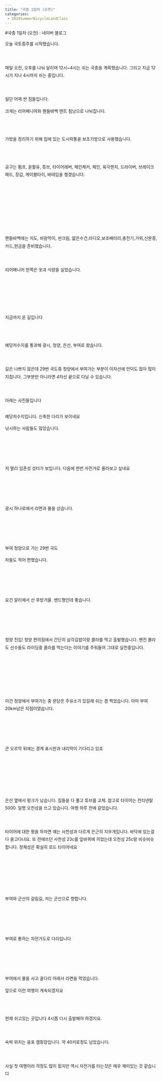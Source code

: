 ```yaml
---
title: "국종 1일차 (오전)"
categories:
 - 2019SummerBicycleLandClass
---
```

#국종 1일차 (오전) : 네이버 블로그
<div class="wrap_rabbit pcol2 _param(1) _postViewArea221568734656" id="post-view221568734656">
<!-- Rabbit HTML --><div class="se-viewer se-theme-default" lang="ko-KR">
<!-- SE_DOC_HEADER_END -->
<div class="se-main-container">
<div class="se-component se-text se-l-default" id="SE-70ac5d70-9574-11e9-b916-510e45e33c70">
<div class="se-component-content">
<div class="se-section se-section-text se-l-default">
<div class="se-module se-module-text"><!-- SE-TEXT { --><p class="se-text-paragraph se-text-paragraph-align-" id="SE-cd93a4c9-9578-11e9-b916-fb7c67facc2d" style="line-height:1.8;"><span class="se-fs- se-ff-" id="SE-f0e3417f-9578-11e9-b916-93fc4c76f9e1" style="">오늘 국토종주를 시작했습니다.</span></p><!-- } SE-TEXT --><!-- SE-TEXT { --><p class="se-text-paragraph se-text-paragraph-align-" id="SE-cd93a4ca-9578-11e9-b916-21fd375de911" style="line-height:1.8;"><span class="se-fs- se-ff-" id="SE-f0e34180-9578-11e9-b916-8d48695a73b2" style="">​</span></p><!-- } SE-TEXT --><!-- SE-TEXT { --><p class="se-text-paragraph se-text-paragraph-align-" id="SE-cd93a4cb-9578-11e9-b916-e550786c0b76" style="line-height:1.8;"><span class="se-fs- se-ff-" id="SE-f0e34181-9578-11e9-b916-517109d19d25" style="">매일 오전, 오후를 나눠 달리며 12시~4시는 쉬는 국종을 계획했습니다. 그리고 지금 12시가 지나 4시까지 쉬는 중입니다.</span></p><!-- } SE-TEXT --><!-- SE-TEXT { --><p class="se-text-paragraph se-text-paragraph-align-" id="SE-cd93a4cc-9578-11e9-b916-93d128e01814" style="line-height:1.8;"><span class="se-fs- se-ff-" id="SE-f0e34182-9578-11e9-b916-279fa4c99f57" style="">​</span></p><!-- } SE-TEXT --><!-- SE-TEXT { --><p class="se-text-paragraph se-text-paragraph-align-" id="SE-cd93a4cd-9578-11e9-b916-6d3f665ee169" style="line-height:1.8;"><span class="se-fs- se-ff-" id="SE-f0e36893-9578-11e9-b916-b532edc3ffe7" style="">일단 어제 싼 짐들입니다.</span></p><!-- } SE-TEXT --><!-- SE-TEXT { --><p class="se-text-paragraph se-text-paragraph-align-" id="SE-ca3e1099-9578-11e9-b916-89c071687af5" style="line-height:1.8;"><span class="se-fs- se-ff-" id="SE-f0e36894-9578-11e9-b916-5dc8eb824347" style="">크게는 리어페니어와 핸들바백 텐트 침낭으로 나눠집니다.</span></p><!-- } SE-TEXT --></div>
</div>
</div>
</div> <div class="se-component se-image se-l-default" id="SE-6f2e970b-9574-11e9-b916-593839b1abb2">
<div class="se-component-content se-component-content-fit">
<div class="se-section se-section-image se-l-default se-section-align-">
<a class="se-module se-module-image __se_image_link __se_link" data-linkdata='{"id" : "SE-6f2e970b-9574-11e9-b916-593839b1abb2", "src" : "https://postfiles.pstatic.net/MjAxOTA2MjNfMjYw/MDAxNTYxMjY3NzY0MDE5.tsZNor87NUztt7p4k_Q4Jb5D3yaNSoIHESNFOvZ61HAg.9hQ6IzOU3wivWzb40ZtzPUpx8XrFfLVrT4DrSitHlTkg.JPEG.dls32208/20190622_230708.jpg", "linkUse" : "false", "link" : ""}' data-linktype="img" href="#" onclick="return false;" style=" ">
<img alt="" class="se-image-resource" data-height="506" data-lazy-src="https://postfiles.pstatic.net/MjAxOTA2MjNfMjYw/MDAxNTYxMjY3NzY0MDE5.tsZNor87NUztt7p4k_Q4Jb5D3yaNSoIHESNFOvZ61HAg.9hQ6IzOU3wivWzb40ZtzPUpx8XrFfLVrT4DrSitHlTkg.JPEG.dls32208/20190622_230708.jpg?type=w966" data-width="900" src="https://raw.githubusercontent.com/rage147-OwO/rage147-OwO.github.io/master/_images/images/2019-6-23-국종 1일차 (오전)/0.jpg">
</a> </div>
</div>
</div> <div class="se-component se-text se-l-default" id="SE-e794bbeb-9574-11e9-b916-03cc31fae914">
<div class="se-component-content">
<div class="se-section se-section-text se-l-default">
<div class="se-module se-module-text"><!-- SE-TEXT { --><p class="se-text-paragraph se-text-paragraph-align-" id="SE-ca3ed3eb-9578-11e9-b916-c9d22a446337" style="line-height:1.8;"><span class="se-fs- se-ff-" id="SE-f0e3ddc5-9578-11e9-b916-35224829ff65" style="">​</span></p><!-- } SE-TEXT --><!-- SE-TEXT { --><p class="se-text-paragraph se-text-paragraph-align-" id="SE-f0e3ddc7-9578-11e9-b916-51f9c7b86590" style="line-height:1.8;"><span class="se-fs- se-ff-" id="SE-f0e3ddc6-9578-11e9-b916-311af63f2821" style="">가방을 정리하기 위해 집에 있는 도시락통을 보조가방으로 사용했습니다.</span></p><!-- } SE-TEXT --><!-- SE-TEXT { --><p class="se-text-paragraph se-text-paragraph-align-" id="SE-f0e3ddc9-9578-11e9-b916-a17f2e33fc4f" style="line-height:1.8;"><span class="se-fs- se-ff-" id="SE-f0e3ddc8-9578-11e9-b916-a77092971b4c" style="">​</span></p><!-- } SE-TEXT --></div>
</div>
</div>
</div> <div class="se-component se-image se-l-default" id="SE-e7924aea-9574-11e9-b916-37cdfd3c1903">
<div class="se-component-content se-component-content-fit">
<div class="se-section se-section-image se-l-default se-section-align-">
<a class="se-module se-module-image __se_image_link __se_link" data-linkdata='{"id" : "SE-e7924aea-9574-11e9-b916-37cdfd3c1903", "src" : "https://postfiles.pstatic.net/MjAxOTA2MjNfMTU5/MDAxNTYxMjY3NzY1MTY1.qzcMdt0jgoVVYoJ8pnU8JhD8rdZKygCHvVCeHbM81zAg.Pkq_Ka5EIn9YaS2Zcxndn6v4OwNOqa0Nep0i8ZylgLwg.JPEG.dls32208/20190622_230726.jpg", "linkUse" : "false", "link" : ""}' data-linktype="img" href="#" onclick="return false;" style=" ">
<img alt="" class="se-image-resource" data-height="506" data-lazy-src="https://postfiles.pstatic.net/MjAxOTA2MjNfMTU5/MDAxNTYxMjY3NzY1MTY1.qzcMdt0jgoVVYoJ8pnU8JhD8rdZKygCHvVCeHbM81zAg.Pkq_Ka5EIn9YaS2Zcxndn6v4OwNOqa0Nep0i8ZylgLwg.JPEG.dls32208/20190622_230726.jpg?type=w966" data-width="900" src="https://raw.githubusercontent.com/rage147-OwO/rage147-OwO.github.io/master/_images/images/2019-6-23-국종 1일차 (오전)/1.jpg">
</a> </div>
</div>
</div> <div class="se-component se-text se-l-default" id="SE-2c2a69fe-9575-11e9-b916-f3e5d9475fdb">
<div class="se-component-content">
<div class="se-section se-section-text se-l-default">
<div class="se-module se-module-text"><!-- SE-TEXT { --><p class="se-text-paragraph se-text-paragraph-align-" id="SE-cd9ec862-9578-11e9-b916-b77dd29618d2" style="line-height:1.8;"><span class="se-fs- se-ff-" id="SE-f0e452fa-9578-11e9-b916-a3b4b479fca5" style="">공구는 펌프, 윤활유, 튜브, 타이어레버, 체인체커, 체인, 육각렌치, 드라이버, 브레이크 패드, 장갑, 케이블타이, 바테입을 챙겼습니다.</span></p><!-- } SE-TEXT --><!-- SE-TEXT { --><p class="se-text-paragraph se-text-paragraph-align-" id="SE-cd9ec863-9578-11e9-b916-f3ec7655eb94" style="line-height:1.8;"><span class="se-fs- se-ff-" id="SE-f0e452fb-9578-11e9-b916-5102fc228a4b" style="">​</span></p><!-- } SE-TEXT --><!-- SE-TEXT { --><p class="se-text-paragraph se-text-paragraph-align-" id="SE-ca3f9745-9578-11e9-b916-c17598fee1cf" style="line-height:1.8;"><span class="se-fs- se-ff-" id="SE-f0e452fc-9578-11e9-b916-3db4e283d488" style="">​</span></p><!-- } SE-TEXT --><!-- SE-TEXT { --><p class="se-text-paragraph se-text-paragraph-align-" id="SE-f0e452fe-9578-11e9-b916-abd48c38a8e8" style="line-height:1.8;"><span class="se-fs- se-ff-" id="SE-f0e452fd-9578-11e9-b916-abacd2945b03" style="">​</span></p><!-- } SE-TEXT --><!-- SE-TEXT { --><p class="se-text-paragraph se-text-paragraph-align-" id="SE-f0e45300-9578-11e9-b916-a90c297e291f" style="line-height:1.8;"><span class="se-fs- se-ff-" id="SE-f0e452ff-9578-11e9-b916-1bec44aa1cfb" style="">​</span></p><!-- } SE-TEXT --></div>
</div>
</div>
</div> <div class="se-component se-image se-l-default" id="SE-2c27aadd-9575-11e9-b916-897f7a8324a9">
<div class="se-component-content se-component-content-fit">
<div class="se-section se-section-image se-l-default se-section-align-">
<a class="se-module se-module-image __se_image_link __se_link" data-linkdata='{"id" : "SE-2c27aadd-9575-11e9-b916-897f7a8324a9", "src" : "https://postfiles.pstatic.net/MjAxOTA2MjNfNjkg/MDAxNTYxMjY3NzY2NTA5.-sEv4j1JwF_alUD3ki6T33EvI70pSzf4QnT0VOazjocg.DUCqgNjiqtK3VhzZ1KPnkyF2Rliwm5pqyBDrdv3S4vog.JPEG.dls32208/20190622_230740.jpg", "linkUse" : "false", "link" : ""}' data-linktype="img" href="#" onclick="return false;" style=" ">
<img alt="" class="se-image-resource" data-height="506" data-lazy-src="https://postfiles.pstatic.net/MjAxOTA2MjNfNjkg/MDAxNTYxMjY3NzY2NTA5.-sEv4j1JwF_alUD3ki6T33EvI70pSzf4QnT0VOazjocg.DUCqgNjiqtK3VhzZ1KPnkyF2Rliwm5pqyBDrdv3S4vog.JPEG.dls32208/20190622_230740.jpg?type=w966" data-width="900" src="https://raw.githubusercontent.com/rage147-OwO/rage147-OwO.github.io/master/_images/images/2019-6-23-국종 1일차 (오전)/2.jpg">
</a> </div>
</div>
</div> <div class="se-component se-text se-l-default" id="SE-82f99e11-9575-11e9-b916-d99198fbb91f">
<div class="se-component-content">
<div class="se-section se-section-text se-l-default">
<div class="se-module se-module-text"><!-- SE-TEXT { --><p class="se-text-paragraph se-text-paragraph-align-" id="SE-cd9fd9d6-9578-11e9-b916-bdc19caef679" style="line-height:1.8;"><span class="se-fs- se-ff-" id="SE-f0e4c831-9578-11e9-b916-2563ea16e5c1" style="">핸들바백에는 지도, 바람막이, 썬크림, 얇은수건,라디오,보조배터리,충전기,가위,신분증,카드,현금을 준비했습니다.</span></p><!-- } SE-TEXT --><!-- SE-TEXT { --><p class="se-text-paragraph se-text-paragraph-align-" id="SE-cd9fd9d7-9578-11e9-b916-7f07474db780" style="line-height:1.8;"><span class="se-fs- se-ff-" id="SE-f0e4c832-9578-11e9-b916-ef86c498b7f3" style="">​</span></p><!-- } SE-TEXT --><!-- SE-TEXT { --><p class="se-text-paragraph se-text-paragraph-align-" id="SE-cd9fd9d8-9578-11e9-b916-c730c828b7d8" style="line-height:1.8;"><span class="se-fs- se-ff-" id="SE-f0e4c833-9578-11e9-b916-ebe1829d5e88" style="">리어페니어 한쪽은 옷과 식량을 실었습니다.</span></p><!-- } SE-TEXT --><!-- SE-TEXT { --><p class="se-text-paragraph se-text-paragraph-align-" id="SE-cd9fd9d9-9578-11e9-b916-8147fb597e8e" style="line-height:1.8;"><span class="se-fs- se-ff-" id="SE-f0e4c834-9578-11e9-b916-e71bf2c49d8f" style="">​</span></p><!-- } SE-TEXT --><!-- SE-TEXT { --><p class="se-text-paragraph se-text-paragraph-align-" id="SE-cd9fd9da-9578-11e9-b916-23c3a3164b18" style="line-height:1.8;"><span class="se-fs- se-ff-" id="SE-f0e4c835-9578-11e9-b916-47518d306234" style="">​</span></p><!-- } SE-TEXT --><!-- SE-TEXT { --><p class="se-text-paragraph se-text-paragraph-align-" id="SE-cd9fd9db-9578-11e9-b916-4980bfb493dc" style="line-height:1.8;"><span class="se-fs- se-ff-" id="SE-f0e4c836-9578-11e9-b916-fb43a11a43f3" style="">​</span></p><!-- } SE-TEXT --><!-- SE-TEXT { --><p class="se-text-paragraph se-text-paragraph-align-" id="SE-ca405aa7-9578-11e9-b916-996d648920f7" style="line-height:1.8;"><span class="se-fs- se-ff-" id="SE-f0e4ef47-9578-11e9-b916-c948fa899520" style="">지금까지 온 길입니다</span></p><!-- } SE-TEXT --></div>
</div>
</div>
</div> <div class="se-component se-image se-l-default" id="SE-82f75420-9575-11e9-b916-9981d5059d4a">
<div class="se-component-content se-component-content-fit">
<div class="se-section se-section-image se-l-default se-section-align-">
<a class="se-module se-module-image __se_image_link __se_link" data-linkdata='{"id" : "SE-82f75420-9575-11e9-b916-9981d5059d4a", "src" : "https://postfiles.pstatic.net/MjAxOTA2MjNfMjAz/MDAxNTYxMjY3NzY4MDIw.6WBLCNjs85Y3mmenuU73zboVgehWvrEf7ur3jF5NTK4g.3h4cqGTXVdpoA1U_9fWfebm0epww2cyK1RQuj6XH1V0g.JPEG.dls32208/Screenshot_20190623-141226_Strava.jpg", "linkUse" : "false", "link" : ""}' data-linktype="img" href="#" onclick="return false;" style=" ">
<img alt="" class="se-image-resource" data-height="1900" data-lazy-src="https://postfiles.pstatic.net/MjAxOTA2MjNfMjAz/MDAxNTYxMjY3NzY4MDIw.6WBLCNjs85Y3mmenuU73zboVgehWvrEf7ur3jF5NTK4g.3h4cqGTXVdpoA1U_9fWfebm0epww2cyK1RQuj6XH1V0g.JPEG.dls32208/Screenshot_20190623-141226_Strava.jpg?type=w966" data-width="900" src="https://raw.githubusercontent.com/rage147-OwO/rage147-OwO.github.io/master/_images/images/2019-6-23-국종 1일차 (오전)/3.jpg">
</a> </div>
</div>
</div> <div class="se-component se-text se-l-default" id="SE-4d058e6d-9576-11e9-b916-4180f7c2fd85">
<div class="se-component-content">
<div class="se-section se-section-text se-l-default">
<div class="se-module se-module-text"><!-- SE-TEXT { --><p class="se-text-paragraph se-text-paragraph-align-" id="SE-cda1ae9e-9578-11e9-b916-615763e600e3" style="line-height:1.8;"><span class="se-fs- se-ff-" id="SE-f0e53d68-9578-11e9-b916-ef18b3d0da17" style="">​</span></p><!-- } SE-TEXT --><!-- SE-TEXT { --><p class="se-text-paragraph se-text-paragraph-align-" id="SE-cda1ae9f-9578-11e9-b916-d5442f0b07c8" style="line-height:1.8;"><span class="se-fs- se-ff-" id="SE-f0e53d69-9578-11e9-b916-51b3fc8e7b49" style="">예당저수지를 통과해 광시, 청양, 은산, 부여로 왔습니다.</span></p><!-- } SE-TEXT --><!-- SE-TEXT { --><p class="se-text-paragraph se-text-paragraph-align-" id="SE-cda1d5b0-9578-11e9-b916-0134d06cbdd3" style="line-height:1.8;"><span class="se-fs- se-ff-" id="SE-f0e53d6a-9578-11e9-b916-ef1255e9dfa0" style="">​</span></p><!-- } SE-TEXT --><!-- SE-TEXT { --><p class="se-text-paragraph se-text-paragraph-align-" id="SE-cda1d5b1-9578-11e9-b916-1d2bdb74fd48" style="line-height:1.8;"><span class="se-fs- se-ff-" id="SE-f0e53d6b-9578-11e9-b916-bf54f32f0ec9" style="">길은 나쁘지 않은데 29번 국도중 청양에서 부여가는 부분이 이차선에 언덕도 많아 많이 지칩니다. 그부분만 아니라면 4차선 끝으로 다닐 수 있습니다.</span></p><!-- } SE-TEXT --><!-- SE-TEXT { --><p class="se-text-paragraph se-text-paragraph-align-" id="SE-cda1d5b2-9578-11e9-b916-c5ae4ca8d25b" style="line-height:1.8;"><span class="se-fs- se-ff-" id="SE-f0e5647c-9578-11e9-b916-81bc60b3b9df" style="">​</span></p><!-- } SE-TEXT --><!-- SE-TEXT { --><p class="se-text-paragraph se-text-paragraph-align-" id="SE-ca411e03-9578-11e9-b916-85fe8e67722d" style="line-height:1.8;"><span class="se-fs- se-ff-" id="SE-f0e5647d-9578-11e9-b916-db6d300539bb" style="">아래는 사진들입니다</span></p><!-- } SE-TEXT --></div>
</div>
</div>
</div> <div class="se-component se-image se-l-default" id="SE-4d016fad-9576-11e9-b916-e5e97be71e27">
<div class="se-component-content se-component-content-fit">
<div class="se-section se-section-image se-l-default se-section-align-">
<a class="se-module se-module-image __se_image_link __se_link" data-linkdata='{"id" : "SE-4d016fad-9576-11e9-b916-e5e97be71e27", "src" : "https://postfiles.pstatic.net/MjAxOTA2MjNfNzYg/MDAxNTYxMjY3NzY5MzI3.CORRF-TGTOQE1SzD-NWF6X8-9kT0nScwTUK3GK5jm88g.KIEDHWQ0zjbMdRw1oO89wT70Y0D1IoOlnZFqMdfYbZog.JPEG.dls32208/20190623_081829.jpg", "linkUse" : "false", "link" : ""}' data-linktype="img" href="#" onclick="return false;" style=" ">
<img alt="" class="se-image-resource" data-height="506" data-lazy-src="https://postfiles.pstatic.net/MjAxOTA2MjNfNzYg/MDAxNTYxMjY3NzY5MzI3.CORRF-TGTOQE1SzD-NWF6X8-9kT0nScwTUK3GK5jm88g.KIEDHWQ0zjbMdRw1oO89wT70Y0D1IoOlnZFqMdfYbZog.JPEG.dls32208/20190623_081829.jpg?type=w966" data-width="900" src="https://raw.githubusercontent.com/rage147-OwO/rage147-OwO.github.io/master/_images/images/2019-6-23-국종 1일차 (오전)/4.jpg"/>
</a> </div>
</div>
</div> <div class="se-component se-text se-l-default" id="SE-50546bbe-9576-11e9-b916-67e883fdb30d">
<div class="se-component-content">
<div class="se-section se-section-text se-l-default">
<div class="se-module se-module-text"><!-- SE-TEXT { --><p class="se-text-paragraph se-text-paragraph-align-" id="SE-cda4e2f5-9578-11e9-b916-29d4129ba238" style="line-height:1.8;"><span class="se-fs- se-ff-" id="SE-f0e5b29e-9578-11e9-b916-391eef5f2713" style="">예당저수지입니다. 신축한 다리가 보이네요</span></p><!-- } SE-TEXT --><!-- SE-TEXT { --><p class="se-text-paragraph se-text-paragraph-align-" id="SE-ca41ba47-9578-11e9-b916-c97fb1e8d62c" style="line-height:1.8;"><span class="se-fs- se-ff-" id="SE-f0e5b29f-9578-11e9-b916-a9983cbcb238" style="">낚시하는 사람들도 많았습니다.</span></p><!-- } SE-TEXT --><!-- SE-TEXT { --><p class="se-text-paragraph se-text-paragraph-align-" id="SE-f0e5b2a1-9578-11e9-b916-0101f1daa041" style="line-height:1.8;"><span class="se-fs- se-ff-" id="SE-f0e5b2a0-9578-11e9-b916-a90196feb04a" style="">​</span></p><!-- } SE-TEXT --><!-- SE-TEXT { --><p class="se-text-paragraph se-text-paragraph-align-" id="SE-f0e5b2a3-9578-11e9-b916-a512aa1db3a1" style="line-height:1.8;"><span class="se-fs- se-ff-" id="SE-f0e5b2a2-9578-11e9-b916-c7e54cb647f9" style="">​</span></p><!-- } SE-TEXT --></div>
</div>
</div>
</div> <div class="se-component se-image se-l-default" id="SE-4d01bdce-9576-11e9-b916-ad2870e67d04">
<div class="se-component-content se-component-content-fit">
<div class="se-section se-section-image se-l-default se-section-align-">
<a class="se-module se-module-image __se_image_link __se_link" data-linkdata='{"id" : "SE-4d01bdce-9576-11e9-b916-ad2870e67d04", "src" : "https://postfiles.pstatic.net/MjAxOTA2MjNfMjky/MDAxNTYxMjY3NzcwNjUx.-5WwwVWlez0-TxKgKzuHd9YrPPph04QvMFu23vttWeYg.XiE6Tzz3krf2vV6xzLImVMbP5cRLlCSKg6SvKQwtqFgg.JPEG.dls32208/20190623_083724.jpg", "linkUse" : "false", "link" : ""}' data-linktype="img" href="#" onclick="return false;" style=" ">
<img alt="" class="se-image-resource" data-height="506" data-lazy-src="https://postfiles.pstatic.net/MjAxOTA2MjNfMjky/MDAxNTYxMjY3NzcwNjUx.-5WwwVWlez0-TxKgKzuHd9YrPPph04QvMFu23vttWeYg.XiE6Tzz3krf2vV6xzLImVMbP5cRLlCSKg6SvKQwtqFgg.JPEG.dls32208/20190623_083724.jpg?type=w966" data-width="900" src="https://raw.githubusercontent.com/rage147-OwO/rage147-OwO.github.io/master/_images/images/2019-6-23-국종 1일차 (오전)/5.jpg"/>
</a> </div>
</div>
</div> <div class="se-component se-text se-l-default" id="SE-6c5574cb-9576-11e9-b916-0d143dfaefbb">
<div class="se-component-content">
<div class="se-section se-section-text se-l-default">
<div class="se-module se-module-text"><!-- SE-TEXT { --><p class="se-text-paragraph se-text-paragraph-align-" id="SE-ca422f7d-9578-11e9-b916-a93b2b65ecc5" style="line-height:1.8;"><span class="se-fs- se-ff-" id="SE-f0e600c4-9578-11e9-b916-67bd11aacd66" style="">저 멀리 임존성 성터가 보입니다. 다음에 한번 자전거로 올라보고 싶네요</span></p><!-- } SE-TEXT --><!-- SE-TEXT { --><p class="se-text-paragraph se-text-paragraph-align-" id="SE-f0e627d6-9578-11e9-b916-952fdfc1bc94" style="line-height:1.8;"><span class="se-fs- se-ff-" id="SE-f0e627d5-9578-11e9-b916-91e21b7afa0a" style="">​</span></p><!-- } SE-TEXT --><!-- SE-TEXT { --><p class="se-text-paragraph se-text-paragraph-align-" id="SE-f0e627d8-9578-11e9-b916-e14d6012e8dc" style="line-height:1.8;"><span class="se-fs- se-ff-" id="SE-f0e627d7-9578-11e9-b916-9fa846bb6cad" style="">​</span></p><!-- } SE-TEXT --></div>
</div>
</div>
</div> <div class="se-component se-image se-l-default" id="SE-4d01e4df-9576-11e9-b916-0300d350125b">
<div class="se-component-content se-component-content-fit">
<div class="se-section se-section-image se-l-default se-section-align-">
<a class="se-module se-module-image __se_image_link __se_link" data-linkdata='{"id" : "SE-4d01e4df-9576-11e9-b916-0300d350125b", "src" : "https://postfiles.pstatic.net/MjAxOTA2MjNfMTEy/MDAxNTYxMjY3NzcyMDM4.FvXknN4ZpSwbXEca7p3euzsAX-nlVCnA3fXqwF4ZiDQg.H93ZaJLb0RfNyuA82G9w8wN9SSRzwVklK-DLWnFc1Kcg.JPEG.dls32208/20190623_090332.jpg", "linkUse" : "false", "link" : ""}' data-linktype="img" href="#" onclick="return false;" style=" ">
<img alt="" class="se-image-resource" data-height="506" data-lazy-src="https://postfiles.pstatic.net/MjAxOTA2MjNfMTEy/MDAxNTYxMjY3NzcyMDM4.FvXknN4ZpSwbXEca7p3euzsAX-nlVCnA3fXqwF4ZiDQg.H93ZaJLb0RfNyuA82G9w8wN9SSRzwVklK-DLWnFc1Kcg.JPEG.dls32208/20190623_090332.jpg?type=w966" data-width="900" src="https://raw.githubusercontent.com/rage147-OwO/rage147-OwO.github.io/master/_images/images/2019-6-23-국종 1일차 (오전)/6.jpg"/>
</a> </div>
</div>
</div> <div class="se-component se-text se-l-default" id="SE-836d521e-9576-11e9-b916-094278f69286">
<div class="se-component-content">
<div class="se-section se-section-text se-l-default">
<div class="se-module se-module-text"><!-- SE-TEXT { --><p class="se-text-paragraph se-text-paragraph-align-" id="SE-ca42cbc3-9578-11e9-b916-19dc16def60e" style="line-height:1.8;"><span class="se-fs- se-ff-" id="SE-f0e675f9-9578-11e9-b916-1920fba67b35" style="">광시 하나로에서 라면과 물을 샀습니다.</span></p><!-- } SE-TEXT --><!-- SE-TEXT { --><p class="se-text-paragraph se-text-paragraph-align-" id="SE-f0e675fb-9578-11e9-b916-fd9d0a001b06" style="line-height:1.8;"><span class="se-fs- se-ff-" id="SE-f0e675fa-9578-11e9-b916-57e93dc64978" style="">​</span></p><!-- } SE-TEXT --><!-- SE-TEXT { --><p class="se-text-paragraph se-text-paragraph-align-" id="SE-f0e675fd-9578-11e9-b916-2359b30c95eb" style="line-height:1.8;"><span class="se-fs- se-ff-" id="SE-f0e675fc-9578-11e9-b916-090f08791ee4" style="">​</span></p><!-- } SE-TEXT --></div>
</div>
</div>
</div> <div class="se-component se-image se-l-default" id="SE-4d020bf0-9576-11e9-b916-37e8237b2de0">
<div class="se-component-content se-component-content-fit">
<div class="se-section se-section-image se-l-default se-section-align-">
<a class="se-module se-module-image __se_image_link __se_link" data-linkdata='{"id" : "SE-4d020bf0-9576-11e9-b916-37e8237b2de0", "src" : "https://postfiles.pstatic.net/MjAxOTA2MjNfMTI4/MDAxNTYxMjY3NzczODI3.c3UD3__c-vnr2q96A8DefDKe7mFVEKaXyJnIsKTT52Eg.N60Ujueo1epl-_8Z_UY7Nd99_oPtTufGQEfDgnImSQAg.JPEG.dls32208/20190623_091424.jpg", "linkUse" : "false", "link" : ""}' data-linktype="img" href="#" onclick="return false;" style=" ">
<img alt="" class="se-image-resource" data-height="1600" data-lazy-src="https://postfiles.pstatic.net/MjAxOTA2MjNfMTI4/MDAxNTYxMjY3NzczODI3.c3UD3__c-vnr2q96A8DefDKe7mFVEKaXyJnIsKTT52Eg.N60Ujueo1epl-_8Z_UY7Nd99_oPtTufGQEfDgnImSQAg.JPEG.dls32208/20190623_091424.jpg?type=w966" data-width="900" src="https://raw.githubusercontent.com/rage147-OwO/rage147-OwO.github.io/master/_images/images/2019-6-23-국종 1일차 (오전)/7.jpg"/>
</a> </div>
</div>
</div> <div class="se-component se-text se-l-default" id="SE-af625f83-9576-11e9-b916-c97d48815e93">
<div class="se-component-content">
<div class="se-section se-section-text se-l-default">
<div class="se-module se-module-text"><!-- SE-TEXT { --><p class="se-text-paragraph se-text-paragraph-align-" id="SE-cdab4b9c-9578-11e9-b916-0d1c3760c6b2" style="line-height:1.8;"><span class="se-fs- se-ff-" id="SE-f0e6c41e-9578-11e9-b916-0b0853cd588c" style="">부여 청양으로 가는 29번 국도</span></p><!-- } SE-TEXT --><!-- SE-TEXT { --><p class="se-text-paragraph se-text-paragraph-align-" id="SE-ca4340fb-9578-11e9-b916-39494a9f70f9" style="line-height:1.8;"><span class="se-fs- se-ff-" id="SE-f0e6eb2f-9578-11e9-b916-a9a1f453ab0a" style="">차들도 적어 편했습니다.</span></p><!-- } SE-TEXT --><!-- SE-TEXT { --><p class="se-text-paragraph se-text-paragraph-align-" id="SE-f0e6eb31-9578-11e9-b916-eb792d2d4944" style="line-height:1.8;"><span class="se-fs- se-ff-" id="SE-f0e6eb30-9578-11e9-b916-e983f5076920" style="">​</span></p><!-- } SE-TEXT --><!-- SE-TEXT { --><p class="se-text-paragraph se-text-paragraph-align-" id="SE-f0e6eb33-9578-11e9-b916-7dbb7494fdbf" style="line-height:1.8;"><span class="se-fs- se-ff-" id="SE-f0e6eb32-9578-11e9-b916-7307a188fa2a" style="">​</span></p><!-- } SE-TEXT --></div>
</div>
</div>
</div> <div class="se-component se-image se-l-default" id="SE-4d025a11-9576-11e9-b916-e308f02ff2fb">
<div class="se-component-content se-component-content-fit">
<div class="se-section se-section-image se-l-default se-section-align-">
<a class="se-module se-module-image __se_image_link __se_link" data-linkdata='{"id" : "SE-4d025a11-9576-11e9-b916-e308f02ff2fb", "src" : "https://postfiles.pstatic.net/MjAxOTA2MjNfMTEz/MDAxNTYxMjY3Nzc1ODIz.QysczJ_nfioeCGKCd7jR84fGmtvPOenUPu101Q6oPN4g.7Vy1vddhtOJhhq5EagGjeedA1WTkOffqCme6P7j1ytwg.JPEG.dls32208/20190623_091531.jpg", "linkUse" : "false", "link" : ""}' data-linktype="img" href="#" onclick="return false;" style=" ">
<img alt="" class="se-image-resource" data-height="1600" data-lazy-src="https://postfiles.pstatic.net/MjAxOTA2MjNfMTEz/MDAxNTYxMjY3Nzc1ODIz.QysczJ_nfioeCGKCd7jR84fGmtvPOenUPu101Q6oPN4g.7Vy1vddhtOJhhq5EagGjeedA1WTkOffqCme6P7j1ytwg.JPEG.dls32208/20190623_091531.jpg?type=w966" data-width="900" src="https://raw.githubusercontent.com/rage147-OwO/rage147-OwO.github.io/master/_images/images/2019-6-23-국종 1일차 (오전)/8.jpg"/>
</a> </div>
</div>
</div> <div class="se-component se-text se-l-default" id="SE-d390277a-9576-11e9-b916-b5d359e3142a">
<div class="se-component-content">
<div class="se-section se-section-text se-l-default">
<div class="se-module se-module-text"><!-- SE-TEXT { --><p class="se-text-paragraph se-text-paragraph-align-" id="SE-ca43b631-9578-11e9-b916-591380363824" style="line-height:1.8;"><span class="se-fs- se-ff-" id="SE-f0e73854-9578-11e9-b916-af28b8cf1f40" style="">요건 알리에서 산 후방거울. 밴드형인데 좋습니다.</span></p><!-- } SE-TEXT --><!-- SE-TEXT { --><p class="se-text-paragraph se-text-paragraph-align-" id="SE-f0e73856-9578-11e9-b916-c3158c6a738d" style="line-height:1.8;"><span class="se-fs- se-ff-" id="SE-f0e73855-9578-11e9-b916-73c52a49d502" style="">​</span></p><!-- } SE-TEXT --><!-- SE-TEXT { --><p class="se-text-paragraph se-text-paragraph-align-" id="SE-f0e73858-9578-11e9-b916-9765ecaf102a" style="line-height:1.8;"><span class="se-fs- se-ff-" id="SE-f0e73857-9578-11e9-b916-d3d6f817d954" style="">​</span></p><!-- } SE-TEXT --></div>
</div>
</div>
</div> <div class="se-component se-image se-l-default" id="SE-4d028122-9576-11e9-b916-ff3ada3777bc">
<div class="se-component-content se-component-content-fit">
<div class="se-section se-section-image se-l-default se-section-align-">
<a class="se-module se-module-image __se_image_link __se_link" data-linkdata='{"id" : "SE-4d028122-9576-11e9-b916-ff3ada3777bc", "src" : "https://postfiles.pstatic.net/MjAxOTA2MjNfMTQ5/MDAxNTYxMjY3Nzc3Nzc3.CBAdxNUxTPSiuVF-sa2LJyurW3ZmPIS6bZIIMGfKo8Yg.QOYr-uZAvWYlbVfkKITe2SyHGbooN2rz7CNFHnjphuog.JPEG.dls32208/20190623_091755.jpg", "linkUse" : "false", "link" : ""}' data-linktype="img" href="#" onclick="return false;" style=" ">
<img alt="" class="se-image-resource" data-height="1600" data-lazy-src="https://postfiles.pstatic.net/MjAxOTA2MjNfMTQ5/MDAxNTYxMjY3Nzc3Nzc3.CBAdxNUxTPSiuVF-sa2LJyurW3ZmPIS6bZIIMGfKo8Yg.QOYr-uZAvWYlbVfkKITe2SyHGbooN2rz7CNFHnjphuog.JPEG.dls32208/20190623_091755.jpg?type=w966" data-width="900" src="https://raw.githubusercontent.com/rage147-OwO/rage147-OwO.github.io/master/_images/images/2019-6-23-국종 1일차 (오전)/9.jpg"/>
</a> </div>
</div>
</div> <div class="se-component se-text se-l-default" id="SE-f4d68697-9576-11e9-b916-db6ce7667ece">
<div class="se-component-content">
<div class="se-section se-section-text se-l-default">
<div class="se-module se-module-text"><!-- SE-TEXT { --><p class="se-text-paragraph se-text-paragraph-align-" id="SE-ca445277-9578-11e9-b916-07c398703248" style="line-height:1.8;"><span class="se-fs- se-ff-" id="SE-f0e78679-9578-11e9-b916-a5563e164452" style="">청양 진입! 청양 편의점에서 간단히 삼각김밥이랑 콜라를 먹고 출발했습니다. 왠진 몰라도 선수들도 라이딩중 콜라를 먹는다는 이야기를 주워들어 그대로 실천중입니다.</span></p><!-- } SE-TEXT --><!-- SE-TEXT { --><p class="se-text-paragraph se-text-paragraph-align-" id="SE-f0e7867b-9578-11e9-b916-99cfb2456482" style="line-height:1.8;"><span class="se-fs- se-ff-" id="SE-f0e7867a-9578-11e9-b916-193839dc3747" style="">​</span></p><!-- } SE-TEXT --><!-- SE-TEXT { --><p class="se-text-paragraph se-text-paragraph-align-" id="SE-f0e7867d-9578-11e9-b916-bd77ec0f6083" style="line-height:1.8;"><span class="se-fs- se-ff-" id="SE-f0e7867c-9578-11e9-b916-ef7987fb2972" style="">​</span></p><!-- } SE-TEXT --></div>
</div>
</div>
</div> <div class="se-component se-image se-l-default" id="SE-4d02a834-9576-11e9-b916-1bdf704f5d08">
<div class="se-component-content se-component-content-fit">
<div class="se-section se-section-image se-l-default se-section-align-">
<a class="se-module se-module-image __se_image_link __se_link" data-linkdata='{"id" : "SE-4d02a834-9576-11e9-b916-1bdf704f5d08", "src" : "https://postfiles.pstatic.net/MjAxOTA2MjNfMTM2/MDAxNTYxMjY3Nzc5MDkz.S1BzhNxJRS8XtCvkwwC9xrRK7Vhs7CGzvpn7uCh1HZ0g.k-sHnmIB5BlKGpnWl6m7vJkT9c6QQp510tqNGY5aOvwg.JPEG.dls32208/20190623_103824.jpg", "linkUse" : "false", "link" : ""}' data-linktype="img" href="#" onclick="return false;" style=" ">
<img alt="" class="se-image-resource" data-height="506" data-lazy-src="https://postfiles.pstatic.net/MjAxOTA2MjNfMTM2/MDAxNTYxMjY3Nzc5MDkz.S1BzhNxJRS8XtCvkwwC9xrRK7Vhs7CGzvpn7uCh1HZ0g.k-sHnmIB5BlKGpnWl6m7vJkT9c6QQp510tqNGY5aOvwg.JPEG.dls32208/20190623_103824.jpg?type=w966" data-width="900" src="https://raw.githubusercontent.com/rage147-OwO/rage147-OwO.github.io/master/_images/images/2019-6-23-국종 1일차 (오전)/10.jpg"/>
</a> </div>
</div>
</div> <div class="se-component se-text se-l-default" id="SE-2f3eead4-9577-11e9-b916-27edeb197721">
<div class="se-component-content">
<div class="se-section se-section-text se-l-default">
<div class="se-module se-module-text"><!-- SE-TEXT { --><p class="se-text-paragraph se-text-paragraph-align-" id="SE-f0e7d49f-9578-11e9-b916-a50f8cea0366" style=""><span class="se-fs- se-ff-" id="SE-f0e7d49e-9578-11e9-b916-f3138e9899e0" style="">​</span></p><!-- } SE-TEXT --></div>
</div>
</div>
</div> <div class="se-component se-image se-l-default" id="SE-4d02cf45-9576-11e9-b916-7fc5ba580b9a">
<div class="se-component-content se-component-content-fit">
<div class="se-section se-section-image se-l-default se-section-align-">
<a class="se-module se-module-image __se_image_link __se_link" data-linkdata='{"id" : "SE-4d02cf45-9576-11e9-b916-7fc5ba580b9a", "src" : "https://postfiles.pstatic.net/MjAxOTA2MjNfMjg5/MDAxNTYxMjY3NzgwNjAy.PsVouzUWasOl6nlOzkkT6OqhD-pWMWEfxlRKRG81Z48g.LZ2ykdK8zywUfbMyNHXuvopWZOPeYujcCf0uU8LGfRgg.JPEG.dls32208/20190623_103932.jpg", "linkUse" : "false", "link" : ""}' data-linktype="img" href="#" onclick="return false;" style=" ">
<img alt="" class="se-image-resource" data-height="1600" data-lazy-src="https://postfiles.pstatic.net/MjAxOTA2MjNfMjg5/MDAxNTYxMjY3NzgwNjAy.PsVouzUWasOl6nlOzkkT6OqhD-pWMWEfxlRKRG81Z48g.LZ2ykdK8zywUfbMyNHXuvopWZOPeYujcCf0uU8LGfRgg.JPEG.dls32208/20190623_103932.jpg?type=w966" data-width="900" src="https://raw.githubusercontent.com/rage147-OwO/rage147-OwO.github.io/master/_images/images/2019-6-23-국종 1일차 (오전)/11.jpg"/>
</a> </div>
</div>
</div> <div class="se-component se-image se-l-default" id="SE-4d02f656-9576-11e9-b916-b3f221293324">
<div class="se-component-content se-component-content-fit">
<div class="se-section se-section-image se-l-default se-section-align-">
<a class="se-module se-module-image __se_image_link __se_link" data-linkdata='{"id" : "SE-4d02f656-9576-11e9-b916-b3f221293324", "src" : "https://postfiles.pstatic.net/MjAxOTA2MjNfMjAw/MDAxNTYxMjY3NzgyMzcw.23nvLGU9HYDc9hJhgn9R4gjO-LB2ftZA44rJIIDzII8g.WndBEImkpMA1srU4V3MUyy7phANDIvDT3IMp8Gw75-4g.JPEG.dls32208/20190623_103935.jpg", "linkUse" : "false", "link" : ""}' data-linktype="img" href="#" onclick="return false;" style=" ">
<img alt="" class="se-image-resource" data-height="1600" data-lazy-src="https://postfiles.pstatic.net/MjAxOTA2MjNfMjAw/MDAxNTYxMjY3NzgyMzcw.23nvLGU9HYDc9hJhgn9R4gjO-LB2ftZA44rJIIDzII8g.WndBEImkpMA1srU4V3MUyy7phANDIvDT3IMp8Gw75-4g.JPEG.dls32208/20190623_103935.jpg?type=w966" data-width="900" src="https://raw.githubusercontent.com/rage147-OwO/rage147-OwO.github.io/master/_images/images/2019-6-23-국종 1일차 (오전)/12.jpg"/>
</a> </div>
</div>
</div> <div class="se-component se-text se-l-default" id="SE-46754d37-9577-11e9-b916-951a4fdd0033">
<div class="se-component-content">
<div class="se-section se-section-text se-l-default">
<div class="se-module se-module-text"><!-- SE-TEXT { --><p class="se-text-paragraph se-text-paragraph-align-" id="SE-ca458aff-9578-11e9-b916-c3a82e4c589b" style="line-height:1.8;"><span class="se-fs- se-ff-" id="SE-f0e870e0-9578-11e9-b916-5398eb04513d" style="">이건 청양에서 부여가는 중 문닫은 주유소가 있길래 쉬는 겸 찍었습니다. 아마 부여 20km남은 지점이였습니다.</span></p><!-- } SE-TEXT --><!-- SE-TEXT { --><p class="se-text-paragraph se-text-paragraph-align-" id="SE-f0e870e2-9578-11e9-b916-2b343da7f6d2" style="line-height:1.8;"><span class="se-fs- se-ff-" id="SE-f0e870e1-9578-11e9-b916-47fc177d592b" style="">​</span></p><!-- } SE-TEXT --><!-- SE-TEXT { --><p class="se-text-paragraph se-text-paragraph-align-" id="SE-f0e870e4-9578-11e9-b916-c593eedbcc86" style="line-height:1.8;"><span class="se-fs- se-ff-" id="SE-f0e870e3-9578-11e9-b916-2b3c83befb05" style="">​</span></p><!-- } SE-TEXT --></div>
</div>
</div>
</div> <div class="se-component se-image se-l-default" id="SE-4d031d67-9576-11e9-b916-f5902a4a9bbb">
<div class="se-component-content se-component-content-fit">
<div class="se-section se-section-image se-l-default se-section-align-">
<a class="se-module se-module-image __se_image_link __se_link" data-linkdata='{"id" : "SE-4d031d67-9576-11e9-b916-f5902a4a9bbb", "src" : "https://postfiles.pstatic.net/MjAxOTA2MjNfMjE4/MDAxNTYxMjY3Nzg0MDQ2.yiwZpmlOpnJ2tIOsV_c_D4IVMy1aXglfJsw35eFglAIg.83FkXWp3hxp77XNCq-ECgLr8SHHCuTBx6NorUTuBvOEg.JPEG.dls32208/20190623_105046.jpg", "linkUse" : "false", "link" : ""}' data-linktype="img" href="#" onclick="return false;" style=" ">
<img alt="" class="se-image-resource" data-height="1600" data-lazy-src="https://postfiles.pstatic.net/MjAxOTA2MjNfMjE4/MDAxNTYxMjY3Nzg0MDQ2.yiwZpmlOpnJ2tIOsV_c_D4IVMy1aXglfJsw35eFglAIg.83FkXWp3hxp77XNCq-ECgLr8SHHCuTBx6NorUTuBvOEg.JPEG.dls32208/20190623_105046.jpg?type=w966" data-width="900" src="https://raw.githubusercontent.com/rage147-OwO/rage147-OwO.github.io/master/_images/images/2019-6-23-국종 1일차 (오전)/13.jpg"/>
</a> </div>
</div>
</div> <div class="se-component se-image se-l-default" id="SE-4d031d68-9576-11e9-b916-d9d4dbdb8e2f">
<div class="se-component-content se-component-content-fit">
<div class="se-section se-section-image se-l-default se-section-align-">
<a class="se-module se-module-image __se_image_link __se_link" data-linkdata='{"id" : "SE-4d031d68-9576-11e9-b916-d9d4dbdb8e2f", "src" : "https://postfiles.pstatic.net/MjAxOTA2MjNfMjk0/MDAxNTYxMjY3Nzg2MDQw.40pBPz5wofw1TqoFHvKT1gQz7G17cHYI7SgxswdSrJwg.kcsORjmgkdLQ-8bQaKt_YpXy9IHRv_GxN7s05pl9A1kg.JPEG.dls32208/20190623_105214.jpg", "linkUse" : "false", "link" : ""}' data-linktype="img" href="#" onclick="return false;" style=" ">
<img alt="" class="se-image-resource" data-height="1600" data-lazy-src="https://postfiles.pstatic.net/MjAxOTA2MjNfMjk0/MDAxNTYxMjY3Nzg2MDQw.40pBPz5wofw1TqoFHvKT1gQz7G17cHYI7SgxswdSrJwg.kcsORjmgkdLQ-8bQaKt_YpXy9IHRv_GxN7s05pl9A1kg.JPEG.dls32208/20190623_105214.jpg?type=w966" data-width="900" src="https://raw.githubusercontent.com/rage147-OwO/rage147-OwO.github.io/master/_images/images/2019-6-23-국종 1일차 (오전)/14.jpg"/>
</a> </div>
</div>
</div> <div class="se-component se-text se-l-default" id="SE-6678cbb6-9577-11e9-b916-39ba0cbc7739">
<div class="se-component-content">
<div class="se-section se-section-text se-l-default">
<div class="se-module se-module-text"><!-- SE-TEXT { --><p class="se-text-paragraph se-text-paragraph-align-" id="SE-cdb50fa9-9578-11e9-b916-d3425accdba2" style="line-height:1.8;"><span class="se-fs- se-ff-" id="SE-f0e8e615-9578-11e9-b916-21e2628b01ce" style="">큰 오르막 뒤에는 경계 표시판과 내리막이 기다리고 있죠</span></p><!-- } SE-TEXT --><!-- SE-TEXT { --><p class="se-text-paragraph se-text-paragraph-align-" id="SE-ca462747-9578-11e9-b916-b9f6abf05e8c" style="line-height:1.8;"><span class="se-fs- se-ff-" id="SE-f0e90d26-9578-11e9-b916-f5bd6e714eb8" style="">​</span></p><!-- } SE-TEXT --><!-- SE-TEXT { --><p class="se-text-paragraph se-text-paragraph-align-" id="SE-f0e90d28-9578-11e9-b916-cb5143cf2e05" style="line-height:1.8;"><span class="se-fs- se-ff-" id="SE-f0e90d27-9578-11e9-b916-4b81bd8afa37" style="">​</span></p><!-- } SE-TEXT --><!-- SE-TEXT { --><p class="se-text-paragraph se-text-paragraph-align-" id="SE-f0e90d2a-9578-11e9-b916-619190c3f9fe" style="line-height:1.8;"><span class="se-fs- se-ff-" id="SE-f0e90d29-9578-11e9-b916-2363a2d0587e" style="">​</span></p><!-- } SE-TEXT --></div>
</div>
</div>
</div> <div class="se-component se-image se-l-default" id="SE-4d034479-9576-11e9-b916-5b5474a688a7">
<div class="se-component-content se-component-content-fit">
<div class="se-section se-section-image se-l-default se-section-align-">
<a class="se-module se-module-image __se_image_link __se_link" data-linkdata='{"id" : "SE-4d034479-9576-11e9-b916-5b5474a688a7", "src" : "https://postfiles.pstatic.net/MjAxOTA2MjNfODMg/MDAxNTYxMjY3Nzg3Nzg1.KCTvXmShEnVpPBnkdks_0l_ubauI6hvRHtwqX8iaUkQg.BfI1z_L2nbWr8dCy1ZDgu2aTu7QW1B7iBdZl4VDc7Tog.JPEG.dls32208/20190623_112931.jpg", "linkUse" : "false", "link" : ""}' data-linktype="img" href="#" onclick="return false;" style=" ">
<img alt="" class="se-image-resource" data-height="1600" data-lazy-src="https://postfiles.pstatic.net/MjAxOTA2MjNfODMg/MDAxNTYxMjY3Nzg3Nzg1.KCTvXmShEnVpPBnkdks_0l_ubauI6hvRHtwqX8iaUkQg.BfI1z_L2nbWr8dCy1ZDgu2aTu7QW1B7iBdZl4VDc7Tog.JPEG.dls32208/20190623_112931.jpg?type=w966" data-width="900" src="https://raw.githubusercontent.com/rage147-OwO/rage147-OwO.github.io/master/_images/images/2019-6-23-국종 1일차 (오전)/15.jpg"/>
</a> </div>
</div>
</div> <div class="se-component se-text se-l-default" id="SE-7d0cf9d3-9577-11e9-b916-9f99ff13f87d">
<div class="se-component-content">
<div class="se-section se-section-text se-l-default">
<div class="se-module se-module-text"><!-- SE-TEXT { --><p class="se-text-paragraph se-text-paragraph-align-" id="SE-cdb5fa0c-9578-11e9-b916-75c90f70ac87" style="line-height:1.8;"><span class="se-fs- se-ff-" id="SE-f0e95b4b-9578-11e9-b916-0fb090771462" style="">은산 옆에서 펑크가 났습니다. 짐들을 다 풀고 튜브를 교체. 참고로 타이어는 컨티넨탈 5000. 일명 오천성을 쓰고 있습니다. 여행 하루 전에 갈았습니다.</span></p><!-- } SE-TEXT --><!-- SE-TEXT { --><p class="se-text-paragraph se-text-paragraph-align-" id="SE-cdb5fa0d-9578-11e9-b916-dd6f0ba96d84" style="line-height:1.8;"><span class="se-fs- se-ff-" id="SE-f0e95b4c-9578-11e9-b916-69a06d0a82fb" style="">​</span></p><!-- } SE-TEXT --><!-- SE-TEXT { --><p class="se-text-paragraph se-text-paragraph-align-" id="SE-cdb5fa0e-9578-11e9-b916-a9e32482c6f2" style="line-height:1.8;"><span class="se-fs- se-ff-" id="SE-f0e95b4d-9578-11e9-b916-fb6657ad7682" style="">타이어에 대한 평을 하자면 얘는 사천성과 다르게 은근히 지우개입니다. 바닥에 있는걸 다 쓸고다녀요. 또 전에쓰던  사천성 23c를 앞바퀴에 끼었는데 오천성 25c랑 비슷비슷 합니다. 정체성은 확실히 로드 타이어네요</span></p><!-- } SE-TEXT --><!-- SE-TEXT { --><p class="se-text-paragraph se-text-paragraph-align-" id="SE-ca469c83-9578-11e9-b916-61ff57feb92c" style="line-height:1.8;"><span class="se-fs- se-ff-" id="SE-f0e95b4e-9578-11e9-b916-91f8133b54b8" style="">​</span></p><!-- } SE-TEXT --><!-- SE-TEXT { --><p class="se-text-paragraph se-text-paragraph-align-" id="SE-f0e95b50-9578-11e9-b916-bf7fc5a5b1ea" style="line-height:1.8;"><span class="se-fs- se-ff-" id="SE-f0e95b4f-9578-11e9-b916-09066769e8dd" style="">​</span></p><!-- } SE-TEXT --><!-- SE-TEXT { --><p class="se-text-paragraph se-text-paragraph-align-" id="SE-f0e95b52-9578-11e9-b916-f9dd4c28766c" style="line-height:1.8;"><span class="se-fs- se-ff-" id="SE-f0e95b51-9578-11e9-b916-29fe8b19a644" style="">​</span></p><!-- } SE-TEXT --></div>
</div>
</div>
</div> <div class="se-component se-image se-l-default" id="SE-4d036b8a-9576-11e9-b916-c577311fd252">
<div class="se-component-content se-component-content-fit">
<div class="se-section se-section-image se-l-default se-section-align-">
<a class="se-module se-module-image __se_image_link __se_link" data-linkdata='{"id" : "SE-4d036b8a-9576-11e9-b916-c577311fd252", "src" : "https://postfiles.pstatic.net/MjAxOTA2MjNfNjAg/MDAxNTYxMjY3Nzg5NTcx.fyJHoAuSquclJ-X_q-5KHzM9PqjQy6ByLIeQC-N5MU8g.9O0tj8tBSYki0lo0iLIOr2ntFuLpuZEzTDoRkrzG640g.JPEG.dls32208/20190623_121529.jpg", "linkUse" : "false", "link" : ""}' data-linktype="img" href="#" onclick="return false;" style=" ">
<img alt="" class="se-image-resource" data-height="1600" data-lazy-src="https://postfiles.pstatic.net/MjAxOTA2MjNfNjAg/MDAxNTYxMjY3Nzg5NTcx.fyJHoAuSquclJ-X_q-5KHzM9PqjQy6ByLIeQC-N5MU8g.9O0tj8tBSYki0lo0iLIOr2ntFuLpuZEzTDoRkrzG640g.JPEG.dls32208/20190623_121529.jpg?type=w966" data-width="900" src="https://raw.githubusercontent.com/rage147-OwO/rage147-OwO.github.io/master/_images/images/2019-6-23-국종 1일차 (오전)/16.jpg"/>
</a> </div>
</div>
</div> <div class="se-component se-text se-l-default" id="SE-04523062-9578-11e9-b916-dd9fa2222ce6">
<div class="se-component-content">
<div class="se-section se-section-text se-l-default">
<div class="se-module se-module-text"><!-- SE-TEXT { --><p class="se-text-paragraph se-text-paragraph-align-" id="SE-ca475fd9-9578-11e9-b916-bb8630a349ae" style="line-height:1.8;"><span class="se-fs- se-ff-" id="SE-f0e9a973-9578-11e9-b916-b1ab9b65bdd2" style="">부여와 군산의 갈림길, 저는 군산으로 향합니다.</span></p><!-- } SE-TEXT --><!-- SE-TEXT { --><p class="se-text-paragraph se-text-paragraph-align-" id="SE-f0e9a975-9578-11e9-b916-add4fe960cc9" style="line-height:1.8;"><span class="se-fs- se-ff-" id="SE-f0e9a974-9578-11e9-b916-31c48c09528c" style="">​</span></p><!-- } SE-TEXT --><!-- SE-TEXT { --><p class="se-text-paragraph se-text-paragraph-align-" id="SE-f0e9a977-9578-11e9-b916-f38e6a080e58" style="line-height:1.8;"><span class="se-fs- se-ff-" id="SE-f0e9a976-9578-11e9-b916-8d094fa8a2af" style="">​</span></p><!-- } SE-TEXT --></div>
</div>
</div>
</div> <div class="se-component se-image se-l-default" id="SE-4d03929b-9576-11e9-b916-47cacb7b656b">
<div class="se-component-content se-component-content-fit">
<div class="se-section se-section-image se-l-default se-section-align-">
<a class="se-module se-module-image __se_image_link __se_link" data-linkdata='{"id" : "SE-4d03929b-9576-11e9-b916-47cacb7b656b", "src" : "https://postfiles.pstatic.net/MjAxOTA2MjNfMTkx/MDAxNTYxMjY3NzkxNDEy.uDFB0JNpqFhIK5LLIg0S-r2CxYJcqk0z7fFVheCShhgg.H_qEQk_zbfOONVqlwYYnrV6FmJy6OtIW7GFgSdP2-qUg.JPEG.dls32208/20190623_122211.jpg", "linkUse" : "false", "link" : ""}' data-linktype="img" href="#" onclick="return false;" style=" ">
<img alt="" class="se-image-resource" data-height="1600" data-lazy-src="https://postfiles.pstatic.net/MjAxOTA2MjNfMTkx/MDAxNTYxMjY3NzkxNDEy.uDFB0JNpqFhIK5LLIg0S-r2CxYJcqk0z7fFVheCShhgg.H_qEQk_zbfOONVqlwYYnrV6FmJy6OtIW7GFgSdP2-qUg.JPEG.dls32208/20190623_122211.jpg?type=w966" data-width="900" src="https://raw.githubusercontent.com/rage147-OwO/rage147-OwO.github.io/master/_images/images/2019-6-23-국종 1일차 (오전)/17.jpg"/>
</a> </div>
</div>
</div> <div class="se-component se-text se-l-default" id="SE-16a532ad-9578-11e9-b916-8fe08604bc90">
<div class="se-component-content">
<div class="se-section se-section-text se-l-default">
<div class="se-module se-module-text"><!-- SE-TEXT { --><p class="se-text-paragraph se-text-paragraph-align-" id="SE-ca48232f-9578-11e9-b916-8760aa642038" style="line-height:1.8;"><span class="se-fs- se-ff-" id="SE-f0e9f798-9578-11e9-b916-958572c56c1a" style="">부여로 통하는 자전거도로 다리입니다</span></p><!-- } SE-TEXT --><!-- SE-TEXT { --><p class="se-text-paragraph se-text-paragraph-align-" id="SE-f0e9f79a-9578-11e9-b916-73fb463341f8" style="line-height:1.8;"><span class="se-fs- se-ff-" id="SE-f0e9f799-9578-11e9-b916-d1f6a3b388ac" style="">​</span></p><!-- } SE-TEXT --><!-- SE-TEXT { --><p class="se-text-paragraph se-text-paragraph-align-" id="SE-f0e9f79c-9578-11e9-b916-a99be40cd4de" style="line-height:1.8;"><span class="se-fs- se-ff-" id="SE-f0e9f79b-9578-11e9-b916-3506b2c54327" style="">​</span></p><!-- } SE-TEXT --></div>
</div>
</div>
</div> <div class="se-component se-image se-l-default" id="SE-4d03b9ac-9576-11e9-b916-c1b0240bed15">
<div class="se-component-content se-component-content-fit">
<div class="se-section se-section-image se-l-default se-section-align-">
<a class="se-module se-module-image __se_image_link __se_link" data-linkdata='{"id" : "SE-4d03b9ac-9576-11e9-b916-c1b0240bed15", "src" : "https://postfiles.pstatic.net/MjAxOTA2MjNfOTUg/MDAxNTYxMjY3ODAxMjA0.g_TmmWqDoTwpbDST32S11t-XCm9A1axA6pGUW1hYi74g.4UGv-uUOmMwt0NwZqNo5084mTlHpuWpfZptu5SyOJI4g.JPEG.dls32208/20190623_131834.jpg", "linkUse" : "false", "link" : ""}' data-linktype="img" href="#" onclick="return false;" style=" ">
<img alt="" class="se-image-resource" data-height="506" data-lazy-src="https://postfiles.pstatic.net/MjAxOTA2MjNfOTUg/MDAxNTYxMjY3ODAxMjA0.g_TmmWqDoTwpbDST32S11t-XCm9A1axA6pGUW1hYi74g.4UGv-uUOmMwt0NwZqNo5084mTlHpuWpfZptu5SyOJI4g.JPEG.dls32208/20190623_131834.jpg?type=w966" data-width="900" src="https://raw.githubusercontent.com/rage147-OwO/rage147-OwO.github.io/master/_images/images/2019-6-23-국종 1일차 (오전)/18.jpg"/>
</a> </div>
</div>
</div> <div class="se-component se-text se-l-default" id="SE-673d5e58-9578-11e9-b916-03da112ece65">
<div class="se-component-content">
<div class="se-section se-section-text se-l-default">
<div class="se-module se-module-text"><!-- SE-TEXT { --><p class="se-text-paragraph se-text-paragraph-align-" id="SE-ca487155-9578-11e9-b916-ff5fa3e047c5" style="line-height:1.8;"><span class="se-fs- se-ff-" id="SE-f0ea1ead-9578-11e9-b916-a55c6411f45e" style="">부여에서 물을 사고 굴다리 아래서 라면을 먹었습니다.</span></p><!-- } SE-TEXT --><!-- SE-TEXT { --><p class="se-text-paragraph se-text-paragraph-align-" id="SE-f0ea1eaf-9578-11e9-b916-dbae3aa36997" style="line-height:1.8;"><span class="se-fs- se-ff-" id="SE-f0ea1eae-9578-11e9-b916-3d579d01f550" style="">앞으로 이런 여행이 계속되겠지요</span></p><!-- } SE-TEXT --><!-- SE-TEXT { --><p class="se-text-paragraph se-text-paragraph-align-" id="SE-f0ea45c1-9578-11e9-b916-09bac78d1bd4" style="line-height:1.8;"><span class="se-fs- se-ff-" id="SE-f0ea45c0-9578-11e9-b916-455e87dc6f8c" style="">​</span></p><!-- } SE-TEXT --></div>
</div>
</div>
</div> <div class="se-component se-image se-l-default" id="SE-6739b4d7-9578-11e9-b916-938497a88f58">
<div class="se-component-content se-component-content-fit">
<div class="se-section se-section-image se-l-default se-section-align-">
<a class="se-module se-module-image __se_image_link __se_link" data-linkdata='{"id" : "SE-6739b4d7-9578-11e9-b916-938497a88f58", "src" : "https://postfiles.pstatic.net/MjAxOTA2MjNfMyAg/MDAxNTYxMjY4MTY0NTU4.dg0iKiT0iIEJFAWCy7M6lXMpgYXf5fahDzLm4EF_Plsg.apbeEuoXMoKDh8GgSZThhWMRUvPYfrchvByVVZdfal8g.JPEG.dls32208/20190623_141150.jpg", "linkUse" : "false", "link" : ""}' data-linktype="img" href="#" onclick="return false;" style=" ">
<img alt="" class="se-image-resource" data-height="506" data-lazy-src="https://postfiles.pstatic.net/MjAxOTA2MjNfMyAg/MDAxNTYxMjY4MTY0NTU4.dg0iKiT0iIEJFAWCy7M6lXMpgYXf5fahDzLm4EF_Plsg.apbeEuoXMoKDh8GgSZThhWMRUvPYfrchvByVVZdfal8g.JPEG.dls32208/20190623_141150.jpg?type=w966" data-width="900" src="https://raw.githubusercontent.com/rage147-OwO/rage147-OwO.github.io/master/_images/images/2019-6-23-국종 1일차 (오전)/19.jpg"/>
</a> </div>
</div>
</div> <div class="se-component se-text se-l-default" id="SE-67b32ab5-9578-11e9-b916-f3502095b4bc">
<div class="se-component-content">
<div class="se-section se-section-text se-l-default">
<div class="se-module se-module-text"><!-- SE-TEXT { --><p class="se-text-paragraph se-text-paragraph-align-" id="SE-cdb92e67-9578-11e9-b916-e16faa77e16a" style="line-height:1.8;"><span class="se-fs- se-ff-" id="SE-f0eabaf2-9578-11e9-b916-81ad6b386c2c" style="">현재 쉬고있는 곳입니다 4시쯤 다시 출발해야 하겠지요.</span></p><!-- } SE-TEXT --><!-- SE-TEXT { --><p class="se-text-paragraph se-text-paragraph-align-" id="SE-cdb92e68-9578-11e9-b916-fb2b6aac7f7d" style="line-height:1.8;"><span class="se-fs- se-ff-" id="SE-f0eabaf3-9578-11e9-b916-c9cf6f5914f5" style="">​</span></p><!-- } SE-TEXT --><!-- SE-TEXT { --><p class="se-text-paragraph se-text-paragraph-align-" id="SE-cdb92e69-9578-11e9-b916-e1381b0bfb2f" style="line-height:1.8;"><span class="se-fs- se-ff-" id="SE-f0eabaf4-9578-11e9-b916-054bc9302331" style="">숙박 위치는 웅포 캠핑장입니다. 약 40키로정도 남았습니다.</span></p><!-- } SE-TEXT --><!-- SE-TEXT { --><p class="se-text-paragraph se-text-paragraph-align-" id="SE-cdb92e6a-9578-11e9-b916-bd18351119be" style="line-height:1.8;"><span class="se-fs- se-ff-" id="SE-f0eabaf5-9578-11e9-b916-4975b0544349" style="">​</span></p><!-- } SE-TEXT --><!-- SE-TEXT { --><p class="se-text-paragraph se-text-paragraph-align-" id="SE-ca48e693-9578-11e9-b916-bdfd0dde1c0b" style="line-height:1.8;"><span class="se-fs- se-ff-" id="SE-f0eabaf6-9578-11e9-b916-856be3afbb6f" style="">사실 첫 여행이라 걱정도 많이 됬지만 역시 자전거를 타는것은 매우 재미있는 것 같습니다</span></p><!-- } SE-TEXT --></div>
</div>
</div>
</div> </div>
</div>
</div>